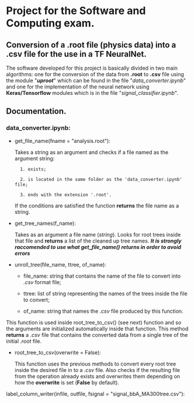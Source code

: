 # Project for the Software and Computing exam.

## Conversion of a .root file (physics data) into a .csv file for the use in a TF NeuralNet.

The software developed for this project is basically divided in two main algorithms: one for the conversion of the data from **.root** to **.csv** file using the module "***uproot***" which can be found in the file "*data_converter.ipynb*" and one for the implementation of the neural network using **Keras/Tensorflow** modules which is in the file "*signal_classifier.ipynb*".

## Documentation.

### **data_converter.ipynb**:

- get_file_name(fname = "analysis.root"):

	Takes a string as an argument and checks if a file named as the argument string:

		1. exists;

		2. is located in the same folder as the 'data_converter.ipynb' file;

		3. ends with the extension '.root'.

	If the conditions are satisfied the function **returns** the file name as a string.

- get_tree_names(f_name): 

	Takes as an argument a file name (*string*). Looks for root trees inside that file and **returns** a list of the cleaned up tree names.
	***It is strongly raccomended to use what _get_file_name()_ returns in order to avoid errors***

- unroll_tree(file_name, ttree, of_name):

	- file_name: string that contains the name of the file to convert into *.csv* format file;
	
	- ttree: list of string representing the names of the trees inside the file to convert;
	
	- of_name: string that names the *.csv* file produced by this function.
	
This function is used inside root_tree_to_csv() (see next) function and so the arguments are initialized automatically inside that function. 
This method __returns__ a _.csv_ file that contains the converted data from a single tree of the initial _.root_ file.

- root_tree_to_csv(overwrite = False):

	This function uses the previous methods to convert every root tree inside the desired file in to a _.csv_ file.
Also checks if the resulting file from the operation already exists and overwrites them depending on how the __overwrite__ is set (__False__ by default).
	

label_column_writer(infile, outfile, fsignal = "signal_bbA_MA300tree.csv"):
